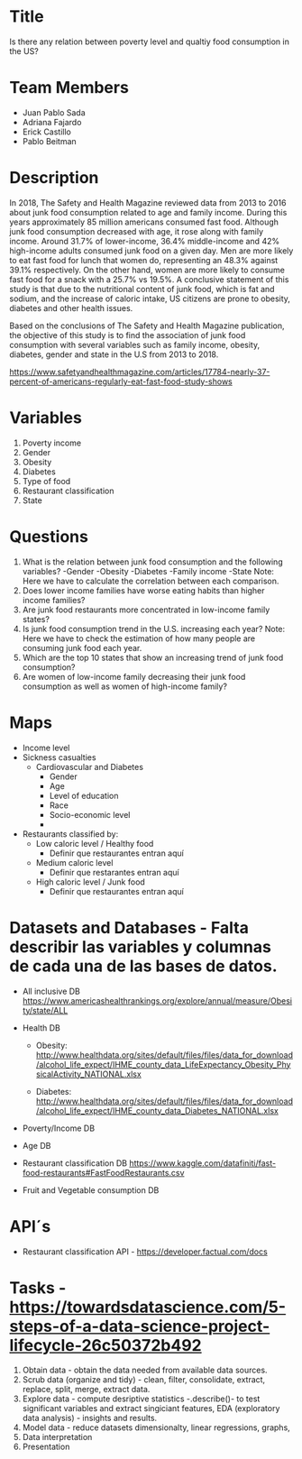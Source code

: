 # Title
Is there any relation between poverty level and qualtiy food consumption in the US?

# Team Members 
- Juan Pablo Sada
- Adriana Fajardo
- Erick Castillo 
- Pablo Beitman

# Description  

In 2018, The Safety and Health Magazine reviewed data from 2013 to 2016 about junk food consumption related to age and family income. During this years approximately 85 million americans consumed fast food. Although junk food consumption decreased with age, it rose along with family income.
Around 31.7% of lower-income, 36.4% middle-income and 42% high-income adults consumed junk food on a given day.
Men are more likely to eat fast food for lunch that women do, representing an 48.3% against 39.1% respectively. On the other hand, women are more likely to consume fast food for a snack with a 25.7% vs 19.5%.
A conclusive statement of this study is that due to the nutritional content of junk food, which is fat and sodium, and the increase of caloric intake, US citizens are prone to obesity, diabetes and other health issues.


Based on the conclusions of The Safety and Health Magazine publication, the objective of this study is to find the association of junk food consumption with several variables such as family income, obesity, diabetes, gender and state in the U.S from 2013 to 2018. 

https://www.safetyandhealthmagazine.com/articles/17784-nearly-37-percent-of-americans-regularly-eat-fast-food-study-shows


# Variables
1) Poverty income
2) Gender
3) Obesity
4) Diabetes
5) Type of food
6) Restaurant classification
7) State


       
# Questions
1) What is the relation between junk food consumption and the following variables?
    -Gender
    -Obesity
    -Diabetes
    -Family income
    -State
Note: Here we have to calculate the correlation between each comparison.
2) Does lower income families have worse eating habits than higher income families?
3) Are junk food restaurants more concentrated in low-income family states?
4) Is junk food consumption trend in the U.S. increasing each year?
Note: Here we have to check the estimation of how many people are consuming junk food each year.
5) Which are the top 10 states that show an increasing trend of junk food consumption?
6) Are women of low-income family decreasing their junk food consumption as well as women of high-income family?


# Maps
- Income level
- Sickness casualties 
    - Cardiovascular and Diabetes
       - Gender
       - Age
       - Level of education
       - Race
       - Socio-economic level
       - 
- Restaurants classified by:
    - Low caloric level / Healthy food
        - Definir que restaurantes entran aquí 
    - Medium caloric level
        - Definir que restarantes entran aquí 
    - High caloric level / Junk food
        - Definir que restaurantes entran aquí 
        
        
# Datasets and Databases - Falta describir las variables y columnas de cada una de las bases de datos.

- All inclusive DB
https://www.americashealthrankings.org/explore/annual/measure/Obesity/state/ALL
- Health DB
    - Obesity:        http://www.healthdata.org/sites/default/files/files/data_for_download/alcohol_life_expect/IHME_county_data_LifeExpectancy_Obesity_PhysicalActivity_NATIONAL.xlsx


    - Diabetes: 
http://www.healthdata.org/sites/default/files/files/data_for_download/alcohol_life_expect/IHME_county_data_Diabetes_NATIONAL.xlsx

- Poverty/Income DB

- Age DB

- Restaurant classification DB
 https://www.kaggle.com/datafiniti/fast-food-restaurants#FastFoodRestaurants.csv

- Fruit and Vegetable consumption DB


# API´s
- Restaurant classification API - https://developer.factual.com/docs

# Tasks - https://towardsdatascience.com/5-steps-of-a-data-science-project-lifecycle-26c50372b492
  1. Obtain data - obtain the data needed from available data sources.
  2. Scrub data (organize and tidy) - clean, filter, consolidate, extract, replace, split, merge, extract data.
  3. Explore data - compute desriptive statistics -.describe()- to test significant variables and extract singiciant features, EDA (exploratory data analysis) - insights and results.
  4. Model data - reduce datasets dimensionalty, linear regressions, graphs, 
  5. Data interpretation
  6. Presentation 
    
